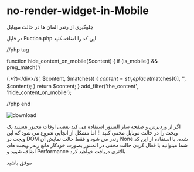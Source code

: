# no-render-widget-in-Mobile
جلوگیری از رندر المان ها در حالت موبایل 

در فایل Fuction.php این کد را اضافه کنید


//php tag

function hide_content_on_mobile($content) {
    if (is_mobile() && preg_match('/<div class=".*?\belementor-hidden-mobile\b.*?">(.*?)<\/div>/s', $content, $matches)) {
        $content = str_replace($matches[0], '', $content);
    }
    return $content;
}
add_filter('the_content', 'hide_content_on_mobile');



//php end

![download](https://github.com/farshidzahedi/no-render-widget-in-Mobile/assets/68387753/5d938da9-de58-4da1-a4a7-0a55af361a28)

اگر از وردپرس و صفحه ساز المنتور استفاده می کید بعضی اوقات مجبور هستید یک ویجت را در حالت موبایل مخفی کنید !!
اما مشکل از انجایی شروع می شود که این ویجت در DOM رندر می شود و فقط حالت نمایش آن None شده. با استفاده از این کد شما میتوانید با فعال کردن حالت مخفی در المنتور بصورت خودکار مانع رندر ویجت های اضافه شوید و Performance بالاتری دریافت خواهید کرد

موفق باشید
